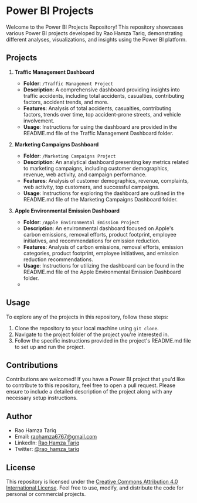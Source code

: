 # Power BI Projects

Welcome to the Power BI Projects Repository! This repository showcases various Power BI projects developed by Rao Hamza Tariq, demonstrating different analyses, visualizations, and insights using the Power BI platform.

## Projects

1. **Traffic Management Dashboard**
   - **Folder**: `/Traffic Management Project`
   - **Description**: A comprehensive dashboard providing insights into traffic accidents, including total accidents, casualties, contributing factors, accident trends, and more.
   - **Features**: Analysis of total accidents, casualties, contributing factors, trends over time, top accident-prone streets, and vehicle involvement.
   - **Usage**: Instructions for using the dashboard are provided in the README.md file of the Traffic Management Dashboard folder.

2. **Marketing Campaigns Dashboard**
   - **Folder**: `/Marketing Campaigns Project`
   - **Description**: An analytical dashboard presenting key metrics related to marketing campaigns, including customer demographics, revenue, web activity, and campaign performance.
   - **Features**: Analysis of customer demographics, revenue, complaints, web activity, top customers, and successful campaigns.
   - **Usage**: Instructions for exploring the dashboard are outlined in the README.md file of the Marketing Campaigns Dashboard folder.

3. **Apple Environmental Emission Dashboard**
   - **Folder**: `/Apple Environmental Emission Project`
   - **Description**: An environmental dashboard focused on Apple's carbon emissions, removal efforts, product footprint, employee initiatives, and recommendations for emission reduction.
   - **Features**: Analysis of carbon emissions, removal efforts, emission categories, product footprint, employee initiatives, and emission reduction recommendations.
   - **Usage**: Instructions for utilizing the dashboard can be found in the README.md file of the Apple Environmental Emission Dashboard folder.
   - 
## Usage

To explore any of the projects in this repository, follow these steps:

1. Clone the repository to your local machine using `git clone`.
2. Navigate to the project folder of the project you're interested in.
3. Follow the specific instructions provided in the project's README.md file to set up and run the project.

## Contributions

Contributions are welcomed! If you have a Power BI project that you'd like to contribute to this repository, feel free to open a pull request. Please ensure to include a detailed description of the project along with any necessary setup instructions.

## Author

- Rao Hamza Tariq
- Email: raohamza6767@gmail.com
- LinkedIn: [Rao Hamza Tariq](https://www.linkedin.com/in/rao-hamza-tariq/)
- Twitter: [@rao_hamza_tariq](https://twitter.com/rao_hamza_tariq)

## License

This repository is licensed under the [Creative Commons Attribution 4.0 International License](LICENSE). Feel free to use, modify, and distribute the code for personal or commercial projects.
